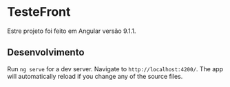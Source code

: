 # TesteFront

Estre projeto foi feito em Angular versão 9.1.1.

## Desenvolvimento

Run `ng serve` for a dev server. Navigate to `http://localhost:4200/`. The app will automatically reload if you change any of the source files.